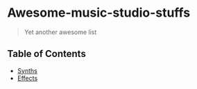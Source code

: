 # Awesome-music-studio-stuffs
> Yet another awesome list

## Table of Contents
- [Synths](synths.md)
- [Effects](effects.md)
